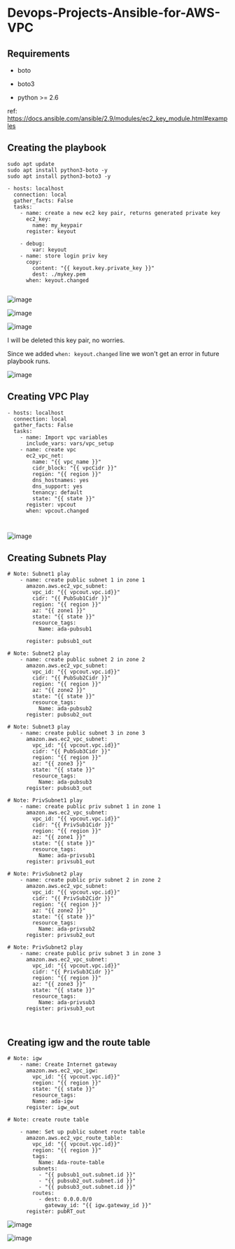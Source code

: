 # Devops-Projects-Ansible-for-AWS-VPC

## Requirements

* boto

* boto3

* python >= 2.6

ref: https://docs.ansible.com/ansible/2.9/modules/ec2_key_module.html#examples

## Creating the playbook

```
sudo apt update
sudo apt install python3-boto -y
sudo apt install python3-boto3 -y
```

```
- hosts: localhost
  connection: local
  gather_facts: False
  tasks:
    - name: create a new ec2 key pair, returns generated private key
      ec2_key:
        name: my_keypair
      register: keyout

    - debug:
        var: keyout
    - name: store login priv key
      copy:
        content: "{{ keyout.key.private_key }}"
        dest: ./mykey.pem
      when: keyout.changed


```

![image](https://user-images.githubusercontent.com/96833570/219637363-f4153b0d-6523-4699-9327-058ff2beb553.png)

![image](https://user-images.githubusercontent.com/96833570/219638921-8bccabf5-765c-4c6c-b997-7a5414ccbf85.png)

![image](https://user-images.githubusercontent.com/96833570/219643360-4462f52f-e4bf-4a9a-bdc7-b56fcda26215.png)


I will be deleted this key pair, no worries.

Since we added `when: keyout.changed` line we won't get an error in future playbook runs.

![image](https://user-images.githubusercontent.com/96833570/219644766-12ec76ac-dcb3-45ae-8c55-be8af460aa57.png)

## Creating VPC Play

```
- hosts: localhost
  connection: local
  gather_facts: False
  tasks:
    - name: Import vpc variables
      include_vars: vars/vpc_setup
    - name: create vpc
      ec2_vpc_net:
        name: "{{ vpc_name }}"
        cidr_block: "{{ vpcCidr }}"
        region: "{{ region }}"
        dns_hostnames: yes
        dns_support: yes
        tenancy: default
        state: "{{ state }}"
      register: vpcout
      when: vpcout.changed
    
        
```

![image](https://user-images.githubusercontent.com/96833570/219666502-3809bf70-b866-42a8-9507-1b460ab5eced.png)


## Creating Subnets Play


```
# Note: Subnet1 play
    - name: create public subnet 1 in zone 1
      amazon.aws.ec2_vpc_subnet:
        vpc_id: "{{ vpcout.vpc.id}}"
        cidr: "{{ PubSub1Cidr }}"
        region: "{{ region }}"
        az: "{{ zone1 }}"
        state: "{{ state }}"
        resource_tags:
          Name: ada-pubsub1

      register: pubsub1_out

# Note: Subnet2 play
    - name: create public subnet 2 in zone 2
      amazon.aws.ec2_vpc_subnet:
        vpc_id: "{{ vpcout.vpc.id}}"
        cidr: "{{ PubSub2Cidr }}"
        region: "{{ region }}"
        az: "{{ zone2 }}"
        state: "{{ state }}"
        resource_tags:
          Name: ada-pubsub2
      register: pubsub2_out

# Note: Subnet3 play
    - name: create public subnet 3 in zone 3
      amazon.aws.ec2_vpc_subnet:
        vpc_id: "{{ vpcout.vpc.id}}"
        cidr: "{{ PubSub3Cidr }}"
        region: "{{ region }}"
        az: "{{ zone3 }}"
        state: "{{ state }}"
        resource_tags:
          Name: ada-pubsub3
      register: pubsub3_out

# Note: PrivSubnet1 play
    - name: create public priv subnet 1 in zone 1
      amazon.aws.ec2_vpc_subnet:
        vpc_id: "{{ vpcout.vpc.id}}"
        cidr: "{{ PrivSub1Cidr }}"
        region: "{{ region }}"
        az: "{{ zone1 }}"
        state: "{{ state }}"
        resource_tags:
          Name: ada-privsub1
      register: privsub1_out

# Note: PrivSubnet2 play
    - name: create public priv subnet 2 in zone 2
      amazon.aws.ec2_vpc_subnet:
        vpc_id: "{{ vpcout.vpc.id}}"
        cidr: "{{ PrivSub2Cidr }}"
        region: "{{ region }}"
        az: "{{ zone2 }}"
        state: "{{ state }}"
        resource_tags:
          Name: ada-privsub2
      register: privsub2_out

# Note: PrivSubnet2 play
    - name: create public priv subnet 3 in zone 3
      amazon.aws.ec2_vpc_subnet:
        vpc_id: "{{ vpcout.vpc.id}}"
        cidr: "{{ PrivSub3Cidr }}"
        region: "{{ region }}"
        az: "{{ zone3 }}"
        state: "{{ state }}"
        resource_tags:
          Name: ada-privsub3
      register: privsub3_out

        
```
## Creating igw and the route table

```
# Note: igw
    - name: Create Internet gateway
      amazon.aws.ec2_vpc_igw:
        vpc_id: "{{ vpcout.vpc.id}}"
        region: "{{ region }}"
        state: "{{ state }}"
        resource_tags:
        Name: ada-igw
      register: igw_out

# Note: create route table

    - name: Set up public subnet route table
      amazon.aws.ec2_vpc_route_table:
        vpc_id: "{{ vpcout.vpc.id}}"
        region: "{{ region }}"
        tags:
          Name: Ada-route-table
        subnets:
          - "{{ pubsub1_out.subnet.id }}"
          - "{{ pubsub2_out.subnet.id }}"
          - "{{ pubsub3_out.subnet.id }}"
        routes:
          - dest: 0.0.0.0/0
            gateway_id: "{{ igw.gateway_id }}"
      register: pubRT_out
```

![image](https://user-images.githubusercontent.com/96833570/219719816-a0e803a2-27b9-4778-8b8a-02088c4002c0.png)


![image](https://user-images.githubusercontent.com/96833570/219750701-a651a1e4-07c2-49fe-a0e5-e87fc4841e36.png)


